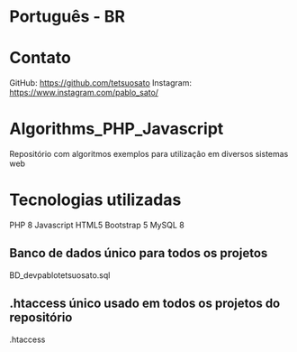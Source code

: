 # Português - BR

# Contato
GitHub: https://github.com/tetsuosato
Instagram: https://www.instagram.com/pablo_sato/

# Algorithms_PHP_Javascript
Repositório com algoritmos exemplos para utilização em diversos sistemas web

# Tecnologias utilizadas
PHP 8
Javascript
HTML5
Bootstrap 5
MySQL 8

## Banco de dados único para todos os projetos
BD_devpablotetsuosato.sql

## .htaccess único usado em todos os projetos do repositório
.htaccess 

